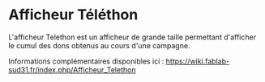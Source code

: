 Afficheur Téléthon
===

L'afficheur Telethon est un afficheur de grande taille permettant d'afficher le cumul des dons obtenus au cours d'une campagne.

Informations complémentaires disponibles ici : https://wiki.fablab-sud31.fr/index.php/Afficheur_Telethon
